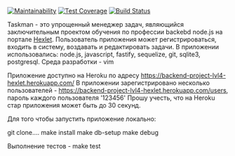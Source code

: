 [![Maintainability](https://api.codeclimate.com/v1/badges/6bac735f50879b3b2789/maintainability)](https://codeclimate.com/github/mitry1974/backend-project-lvl4/maintainability)
[![Test Coverage](https://api.codeclimate.com/v1/badges/6bac735f50879b3b2789/test_coverage)](https://codeclimate.com/github/mitry1974/backend-project-lvl4/test_coverage)
[![Build Status](https://travis-ci.org/mitry1974/backend-project-lvl4.svg?branch=master)](https://travis-ci.org/mitry1974/backend-project-lvl4)

Taskman - это упрощенный менеджер задач, являющийся заключительным проектом обучения по профессии backebd node.js на портале [Hexlet](http://hexlet.io). 
Пользователь приложения может регистрироваться, входить в систему, воздавать и редактировать задачи.
В приложении использовались: node.js, javascript, fastify, sequelize, git, sqlite3, postgresql.
Среда разработки - vim

Приложение доступно на Heroku по адресу https://backend-project-lvl4-hexlet.herokuapp.com/
В приложении зарегистрировано несколько пользователей - https://backend-project-lvl4-hexlet.herokuapp.com/users, пароль каждого пользователя '123456'
Прошу учесть, что на Heroku стар приложения может быть до 30 секунд.

Для того чтобы запустить приложение локально:

git clone....
make install
make db-setup
make debug

Выполнение тестов - make test

